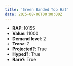 ```yaml
---
title: 'Green Banded Top Hat'
date: 2025-08-06T00:00:00Z
---
```

- **RAP**: 10155
- **Value**: 11000
- **Demand level**: 2
- **Trend**: 2
- **Projected?**: True
- **Hyped?**: True
- **Rare?**: True
